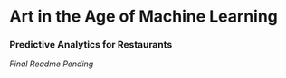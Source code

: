 # Art in the Age of Machine Learning
### Predictive Analytics for Restaurants

*Final Readme Pending*

